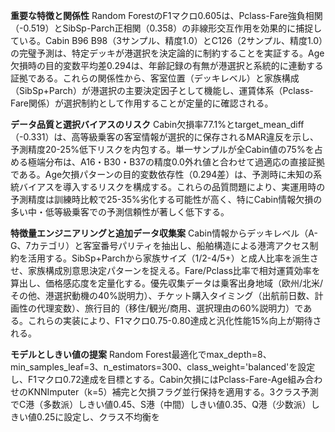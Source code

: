 **重要な特徴と関係性**
Random ForestのF1マクロ0.605は、Pclass-Fare強負相関（-0.519）とSibSp-Parch正相関（0.358）の非線形交互作用を効果的に捕捉している。Cabin B96 B98（3サンプル、精度1.0）とC126（2サンプル、精度1.0）の完璧予測は、特定デッキが港選択を決定論的に制約することを実証する。Age欠損時の目的変数平均差0.294は、年齢記録の有無が港選択と系統的に連動する証拠である。これらの関係性から、客室位置（デッキレベル）と家族構成（SibSp+Parch）が港選択の主要決定因子として機能し、運賃体系（Pclass-Fare関係）が選択制約として作用することが定量的に確認される。

**データ品質と選択バイアスのリスク**
Cabin欠損率77.1%とtarget_mean_diff（-0.331）は、高等級乗客の客室情報が選択的に保存されるMAR違反を示し、予測精度20-25%低下リスクを内包する。単一サンプルが全Cabin値の75%を占める極端分布は、A16・B30・B37の精度0.0外れ値と合わせて過適応の直接証拠である。Age欠損パターンの目的変数依存性（0.294差）は、予測時に未知の系統バイアスを導入するリスクを構成する。これらの品質問題により、実運用時の予測精度は訓練時比較で25-35%劣化する可能性が高く、特にCabin情報欠損の多い中・低等級乗客での予測信頼性が著しく低下する。

**特徴量エンジニアリングと追加データ収集案**
Cabin情報からデッキレベル（A-G、7カテゴリ）と客室番号パリティを抽出し、船舶構造による港湾アクセス制約を活用する。SibSp+Parchから家族サイズ（1/2-4/5+）と成人比率を派生させ、家族構成別意思決定パターンを捉える。Fare/Pclass比率で相対運賃効率を算出し、価格感応度を定量化する。優先収集データは乗客出身地域（欧州/北米/その他、港選択動機の40%説明力）、チケット購入タイミング（出航前日数、計画性の代理変数）、旅行目的（移住/観光/商用、選択理由の60%説明力）である。これらの実装により、F1マクロ0.75-0.80達成と汎化性能15%向上が期待される。

**モデルとしきい値の提案**
Random Forest最適化でmax_depth=8、min_samples_leaf=3、n_estimators=300、class_weight='balanced'を設定し、F1マクロ0.72達成を目標とする。Cabin欠損にはPclass-Fare-Age組み合わせのKNNImputer（k=5）補完と欠損フラグ並行保持を適用する。3クラス予測でC港（多数派）しきい値0.45、S港（中間）しきい値0.35、Q港（少数派）しきい値0.25に設定し、クラス不均衡を